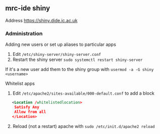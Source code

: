 ## mrc-ide shiny

Address https://shiny.dide.ic.ac.uk

### Administration

Adding new users or set up aliases to particular apps

1. Edit `/etc/shiny-server/shiny-server.conf`
2. Restart the shiny server `sudo systemctl restart shiny-server`

If it's a new user add them to the shiny group with `usermod -a -G shiny <username>`

Whitelist apps

1. Edit `/etc/apache2/sites-available/000-default.conf` to add a block

```xml
   <Location /whitelistedlocation>
    Satisfy Any
    Allow from all
   </Location>
```
2. Reload (not a restart) apache with `sudo /etc/init.d/apache2 reload`
